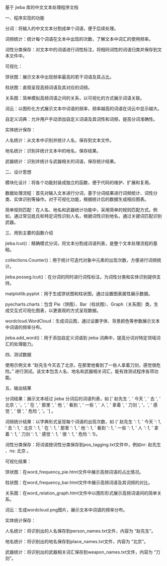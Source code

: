 基于 jieba 库的中文文本处理程序文档

一、程序实现的功能

分词：将输入的中文文本分割成单个词语，便于后续处理。

词频统计：统计每个词语在文本中出现的次数，了解文本中词汇的使用频率。

词性分类保存：对文本中的词语进行词性标注，将相同词性的词语归类并保存到文本文件中。

可视化：

饼状图：展示文本中出现频率最高的若干词语及其占比。

柱状图：直观呈现高频词语及其对应的词频。

关系图：简单模拟高频词语之间的关系，以可视化的方式展示词语关联。

词云：以图形化方式展示文本中词语的频率，频率越高的词语在词云中显示越大。

自定义词典：允许用户手动添加自定义词语及其词性和词频，提高分词准确性。

实体统计保存：

人名统计：从文本中识别并统计人名，保存到文本文件。

地名统计：识别并统计文本中的地名，保存结果。

武器统计：识别并统计与武器相关的词语，保存统计结果。

二、设计思想

模块化设计：将各个功能封装成独立的函数，便于代码的维护、扩展和复用。

数据处理流程：首先对输入文本进行分词，基于分词结果进行词频统计、词性分类、实体识别等操作。对于可视化功能，根据统计后的数据生成相应图表。

简单规则匹配：在人名、地名和武器统计功能中，采用简单的规则匹配方式。例如，通过常见姓氏和特定词性识别人名，根据词性识别地名，通过关键词匹配识别武器。

三、用到主要的函数介绍

jieba.lcut()：精确模式分词，将文本分割成词语列表，是整个文本处理流程的基础。

collections.Counter()：用于统计可迭代对象中元素的出现次数，方便进行词频统计。

jieba.posseg.lcut()：在分词的同时进行词性标注，为词性分类和实体识别提供支持。

matplotlib.pyplot：用于生成饼状图和柱状图，通过设置图表属性展示数据。

pyecharts.charts：包含 Pie（饼图）、Bar（柱状图）、Graph（关系图）类，生成交互式可视化图表，以更直观的方式呈现数据。

wordcloud.WordCloud：生成词云图，通过设置字体、背景颜色等参数展示文本中词语的频率分布。

jieba.add_word()：用于添加自定义词语到 jieba 词典中，提高分词对特定领域词汇的处理能力。

四、测试数据

使用示例文本 “赵先生今天去了北京，在那里他看到了一些人拿着刀剑，感觉很危险。” 进行测试。该文本包含人名、地名和武器相关词汇，能有效测试程序各项功能。

五、输出结果

分词结果：展示文本经过 jieba 分词后的词语列表，如 [' 赵先生 ', ' 今天 ', ' 去 ', ' 北京 ', '，', ' 在 ', ' 那里 ', ' 他 ', ' 看到 ', ' 一些 ', ' 人 ', ' 拿着 ', ' 刀剑 ', '，', ' 感觉 ', ' 很 ', ' 危险 ', '。'] 。

词频统计结果：以字典形式呈现每个词语的出现次数，如 {' 赵先生 ': 1, ' 今天 ': 1, ' 去 ': 1, ' 北京 ': 1, ' 在 ': 1, ' 那里 ': 1, ' 他 ': 1, ' 看到 ': 1, ' 一些 ': 1, ' 人 ': 1, ' 拿着 ': 1, ' 刀剑 ': 1, ' 感觉 ': 1, ' 很 ': 1, ' 危险 ': 1}。

词性分类保存：将词语按词性分类保存到pos_tagging.txt文件中，例如nr: 赵先生 、ns: 北京 。

可视化结果：

饼状图：在word_frequency_pie.html文件中展示高频词语的占比情况。

柱状图：在word_frequency_bar.html文件中展示高频词语及其词频的对比。

关系图：在word_relation_graph.html文件中以图形形式展示高频词语间的简单关系。

词云：生成wordcloud.png图片，展示文本中词语的频率分布。

实体统计保存：

人名统计：将识别出的人名保存到person_names.txt文件，内容为 “赵先生”。

地名统计：将识别出的地名保存到place_names.txt文件，内容为 “北京”。

武器统计：将识别出的武器相关词汇保存到weapon_names.txt文件，内容为 “刀剑”。
